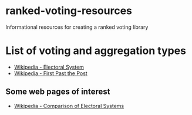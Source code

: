 # ranked-voting-resources
Informational resources for creating a ranked voting library

# List of voting and aggregation types

- [Wikipedia - Electoral System](https://en.wikipedia.org/wiki/Electoral_system)
- [Wikipedia - First Past the Post](https://en.wikipedia.org/wiki/First-past-the-post_voting)


## Some web pages of interest

- [Wikipedia - Comparison of Electoral Systems](https://en.wikipedia.org/wiki/Comparison_of_electoral_systems)
